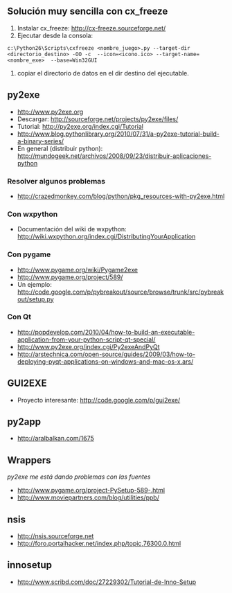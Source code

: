 

## Solución muy sencilla con cx\_freeze ##
  1. Instalar cx\_freeze: http://cx-freeze.sourceforge.net/
  1. Ejecutar desde la consola:
```
c:\Python26\Scripts\cxfreeze <nombre_juego>.py --target-dir <directorio_destino> -OO -c  --icon=<icono.ico> --target-name=<nombre_exe>  --base=Win32GUI 
```
  1. copiar el directorio de datos en el dir destino del ejecutable.

## py2exe ##
  * http://www.py2exe.org
  * Descargar: http://sourceforge.net/projects/py2exe/files/
  * Tutorial: http://py2exe.org/index.cgi/Tutorial
  * http://www.blog.pythonlibrary.org/2010/07/31/a-py2exe-tutorial-build-a-binary-series/
  * En general (distribuir python): http://mundogeek.net/archivos/2008/09/23/distribuir-aplicaciones-python


### Resolver algunos problemas ###
  * http://crazedmonkey.com/blog/python/pkg_resources-with-py2exe.html

### Con wxpython ###
  * Documentación del wiki de wxpython: http://wiki.wxpython.org/index.cgi/DistributingYourApplication

### Con pygame ###
  * http://www.pygame.org/wiki/Pygame2exe
  * http://www.pygame.org/project/589/
  * Un ejemplo: http://code.google.com/p/pybreakout/source/browse/trunk/src/pybreakout/setup.py
### Con Qt ###
  * http://popdevelop.com/2010/04/how-to-build-an-executable-application-from-your-python-script-qt-special/
  * http://www.py2exe.org/index.cgi/Py2exeAndPyQt
  * http://arstechnica.com/open-source/guides/2009/03/how-to-deploying-pyqt-applications-on-windows-and-mac-os-x.ars/



## GUI2EXE ##
  * Proyecto interesante: http://code.google.com/p/gui2exe/

## py2app ##
  * http://aralbalkan.com/1675

## Wrappers ##
_py2exe me está dando problemas con las fuentes_
  * http://www.pygame.org/project-PySetup-589-.html
  * http://www.moviepartners.com/blog/utilities/ppb/

## nsis ##
  * http://nsis.sourceforge.net
  * http://foro.portalhacker.net/index.php/topic,76300.0.html

## innosetup ##
  * http://www.scribd.com/doc/27229302/Tutorial-de-Inno-Setup